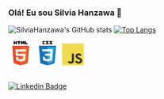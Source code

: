 ### Olá! Eu sou Silvia Hanzawa 🌸




![SilviaHanzawa's GitHub stats](https://github-readme-stats.vercel.app/api?username=silviahanzawa&show_icons=true&theme=tokyonight)
[![Top Langs](https://github-readme-stats.vercel.app/api/top-langs/?username=silviahanzawa&layout=compact&theme=tokyonight)](https://github.com/silviahanzawa/github-readme-stats)



<p align="inline">
<img src="https://raw.githubusercontent.com/devicons/devicon/master/icons/html5/html5-original-wordmark.svg" width="50" height="50" >
<img src="https://raw.githubusercontent.com/devicons/devicon/master/icons/css3/css3-original-wordmark.svg" widht="50" height="50">
<img src="https://raw.githubusercontent.com/devicons/devicon/master/icons/javascript/javascript-original.svg" width="45" height="45" >
</p>

##

[![Linkedin Badge](https://img.shields.io/badge/SilviaHanzawa-0077B5?style=for-the-badge&logo=linkedin&logoColor=whitehttps://www.linkedin.com/in/silvia-hanzawa-6100a590/)](https://www.linkedin.com/in/silvia-hanzawa-6100a590/)

<!-- in your body -->


<!--
**SilviaHanzawa/SilviaHanzawa** is a ✨ _special_ ✨ repository because its `README.md` (this file) appears on your GitHub profile.

Here are some ideas to get you started:

- 🔭 I’m currently working on ...
- 🌱 I’m currently learning ...
- 👯 I’m looking to collaborate on ...
- 🤔 I’m looking for help with ...
- 💬 Ask me about ...
- 📫 How to reach me: ...
- 😄 Pronouns: ...
- ⚡ Fun fact: ...
-->
